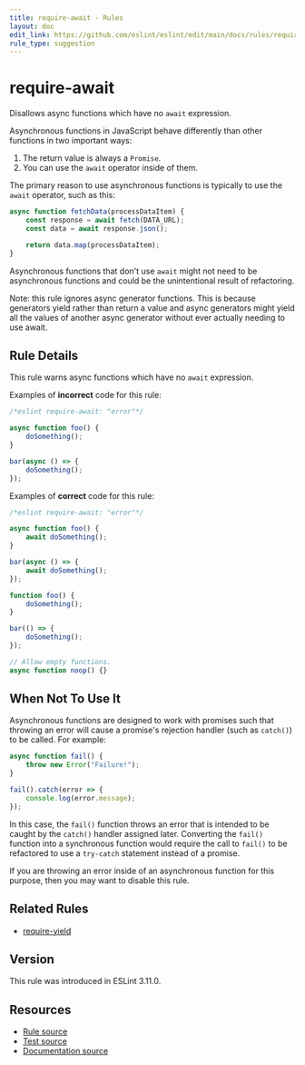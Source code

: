 ```yaml
---
title: require-await - Rules
layout: doc
edit_link: https://github.com/eslint/eslint/edit/main/docs/rules/require-await.md
rule_type: suggestion
---
```

<!-- Note: No pull requests accepted for this file. See README.md in the root directory for details. -->

# require-await

Disallows async functions which have no `await` expression.

Asynchronous functions in JavaScript behave differently than other functions in two important ways:

1. The return value is always a `Promise`.
2. You can use the `await` operator inside of them.

The primary reason to use asynchronous functions is typically to use the `await` operator, such as this:

```js
async function fetchData(processDataItem) {
    const response = await fetch(DATA_URL);
    const data = await response.json();

    return data.map(processDataItem);
}
```

Asynchronous functions that don't use `await` might not need to be asynchronous functions and could be the unintentional result of refactoring.

Note: this rule ignores async generator functions. This is because generators yield rather than return a value and async generators might yield all the values of another async generator without ever actually needing to use await.

## Rule Details

This rule warns async functions which have no `await` expression.

Examples of **incorrect** code for this rule:

```js
/*eslint require-await: "error"*/

async function foo() {
    doSomething();
}

bar(async () => {
    doSomething();
});
```

Examples of **correct** code for this rule:

```js
/*eslint require-await: "error"*/

async function foo() {
    await doSomething();
}

bar(async () => {
    await doSomething();
});

function foo() {
    doSomething();
}

bar(() => {
    doSomething();
});

// Allow empty functions.
async function noop() {}
```

## When Not To Use It

Asynchronous functions are designed to work with promises such that throwing an error will cause a promise's rejection handler (such as `catch()`) to be called. For example:

```js
async function fail() {
    throw new Error("Failure!");
}

fail().catch(error => {
    console.log(error.message);
});
```

In this case, the `fail()` function throws an error that is intended to be caught by the `catch()` handler assigned later. Converting the `fail()` function into a synchronous function would require the call to `fail()` to be refactored to use a `try-catch` statement instead of a promise.

If you are throwing an error inside of an asynchronous function for this purpose, then you may want to disable this rule.

## Related Rules

* [require-yield](require-yield)

## Version

This rule was introduced in ESLint 3.11.0.

## Resources

* [Rule source](https://github.com/eslint/eslint/tree/HEAD/lib/rules/require-await.js)
* [Test source](https://github.com/eslint/eslint/tree/HEAD/tests/lib/rules/require-await.js)
* [Documentation source](https://github.com/eslint/eslint/tree/HEAD/docs/rules/require-await.md)
